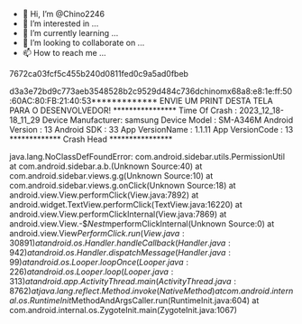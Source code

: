 - 👋 Hi, I’m @Chino2246
- 👀 I’m interested in ...
- 🌱 I’m currently learning ...
- 💞️ I’m looking to collaborate on ...
- 📫 How to reach me ...

<!---
Chino2246/Chino2246 is a ✨ special ✨ repository because its `README.md` (this file) appears on your GitHub profile.
You can click the Preview link to take a look at your changes.
--->7672ca03fcf5c455b240d0811fed0c9a5ad0fbeb
d3a3e72bd9c773aeb3548528b2c9529d484c736dchinomx68a8:e8:1e:ff:50:60AC:80:FB:21:40:53************* ENVIE UM PRINT DESTA TELA PARA O DESENVOLVEDOR! ****************
Time Of Crash      : 2023_12_18-18_11_29
Device Manufacturer: samsung
Device Model       : SM-A346M
Android Version    : 13
Android SDK        : 33
App VersionName    : 1.1.11
App VersionCode    : 13
************* Crash Head ****************

java.lang.NoClassDefFoundError: com.android.sidebar.utils.PermissionUtil
	at com.android.sidebar.a.b.<clinit>(Unknown Source:40)
	at com.android.sidebar.views.g.g(Unknown Source:10)
	at com.android.sidebar.views.g.onClick(Unknown Source:18)
	at android.view.View.performClick(View.java:7892)
	at android.widget.TextView.performClick(TextView.java:16220)
	at android.view.View.performClickInternal(View.java:7869)
	at android.view.View.-$$Nest$mperformClickInternal(Unknown Source:0)
	at android.view.View$PerformClick.run(View.java:30891)
	at android.os.Handler.handleCallback(Handler.java:942)
	at android.os.Handler.dispatchMessage(Handler.java:99)
	at android.os.Looper.loopOnce(Looper.java:226)
	at android.os.Looper.loop(Looper.java:313)
	at android.app.ActivityThread.main(ActivityThread.java:8762)
	at java.lang.reflect.Method.invoke(Native Method)
	at com.android.internal.os.RuntimeInit$MethodAndArgsCaller.run(RuntimeInit.java:604)
	at com.android.internal.os.ZygoteInit.main(ZygoteInit.java:1067)

